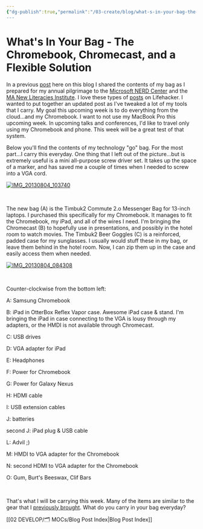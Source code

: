```yaml
---
{"dg-publish":true,"permalink":"/03-create/blog/what-s-in-your-bag-the-chromebook-chromecast-and-a-flexible-solution/","title":"Digital MacGyver: What's In Your Bag - The Chromebook, Chromecast, and a Flexible Solution","tags":["what-i-use","blog-post"]}
---
```


# What's In Your Bag - The Chromebook, Chromecast, and a Flexible Solution

In a previous [post](http://wiobyrne.com/whats-in-my-bag/) here on this blog I shared the contents of my bag as I prepared for my annual pilgrimage to the [Microsoft NERD Center](http://microsoftcambridge.com/Default.aspx) and the [MA New Literacies Institute](http://mnli.org/). I love these types of [posts](http://lifehacker.com/search?q=what%27s+in+your+bag) on Lifehacker. I wanted to put together an updated post as I've tweaked a lot of my tools that I carry. My goal this upcoming week is to do everything from the cloud...and my Chromebook. I want to not use my MacBook Pro this upcoming week. In upcoming talks and conferences, I'd like to travel only using my Chromebook and phone. This week will be a great test of that system.

Below you'll find the contents of my technology "go" bag. For the most part...I carry this everyday. One thing that I left out of the picture...but is extremely useful is a mini all-purpose screw driver set. It takes up the space of a marker, and has saved me a couple of times when I needed to screw into a VGA cord.

[![IMG_20130804_103740](images/IMG_20130804_103740-225x300.jpg)](http://wiobyrne.com/wp-content/uploads/2013/08/IMG_20130804_103740.jpg)

 

The new bag (A) is the Timbuk2 Commute 2.o Messenger Bag for 13-inch laptops. I purchased this specifically for my Chromebook. It manages to fit the Chromebook, my iPad, and all of the wires I need. I'm bringing the Chromecast (B) to hopefully use in presentations, and possibly in the hotel room to watch movies. The Timbuk2 Beer Goggles (C) is a reinforced, padded case for my sunglasses. I usually would stuff these in my bag, or leave them behind in the hotel room. Now, I can zip them up in the case and easily access them when needed.

[![IMG_20130804_084308](images/IMG_20130804_084308-300x225.jpg)](http://wiobyrne.com/wp-content/uploads/2013/08/IMG_20130804_084308.jpg)

 

Counter-clockwise from the bottom left:

A: Samsung Chromebook

B: iPad in OtterBox Reflex Vapor case. Awesome iPad case & stand. I'm bringing the iPad in case connecting to the VGA is lousy through my adapters, or the HMDI is not available through Chromecast.

C: USB drives

D: VGA adapter for iPad

E: Headphones

F: Power for Chromebook

G: Power for Galaxy Nexus

H: HDMI cable

I: USB extension cables

J: batteries

second J: iPad plug & USB cable

L: Advil ;)

M: HMDI to VGA adapter for the Chromebook

N: second HDMI to VGA adapter for the Chromebook

O: Gum, Burt's Beeswax, Clif Bars

 

That's what I will be carrying this week. Many of the items are similar to the gear that I [previously brought](http://wiobyrne.com/whats-in-my-bag/). What do you carry in your bag everyday?

[[02 DEVELOP/🗂️ MOCs/Blog Post Index\|Blog Post Index]]